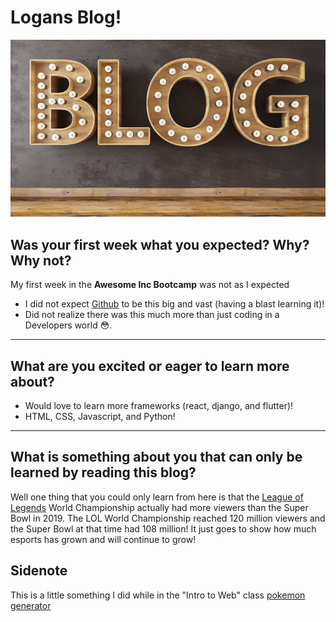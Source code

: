 # Logans Blog!
![blog image](/img/istockphoto-1331943301-170667a.jpg)


## Was your first week what you expected? Why? Why not?

My first week in the **Awesome Inc Bootcamp** was not as I expected

- I did not expect [Github](https://github.com/) to be this big and vast (having a blast learning it)!
- Did not realize there was this much more than just coding in a Developers world :flushed:.
---

## What are you excited or eager to learn more about?

- Would love to learn more frameworks (react, django, and flutter)!
- HTML, CSS, Javascript, and Python!
---

## What is something about you that can only be learned by reading this blog? 

Well one thing that you could only learn from here is that the [League of Legends](https://www.leagueoflegends.com/en-us/) World Championship actually had more viewers than the Super Bowl in 2019. The LOL World Championship reached 120 million viewers and the Super Bowl at that time had 108 million! It just goes to show how much esports has grown and will continue to grow! 


## Sidenote
This is a little something I did while in the "Intro to Web" class [pokemon generator](/index.html)
